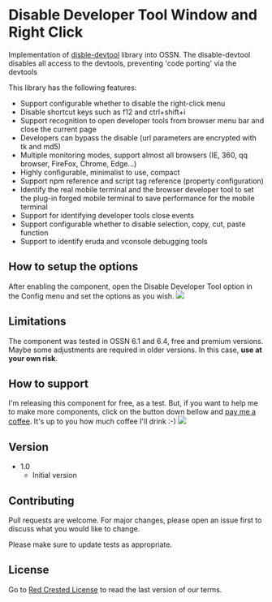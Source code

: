 # Disable Developer Tool Window and Right Click

Implementation of [disble-devtool](https://github.com/theajack/disable-devtool) library into OSSN. The 
disable-devtool disables all access to the devtools, preventing 'code porting' via the devtools

This library has the following features:

- Support configurable whether to disable the right-click menu
- Disable shortcut keys such as f12 and ctrl+shift+i
- Support recognition to open developer tools from browser menu bar and close the current page
- Developers can bypass the disable (url parameters are encrypted with tk and md5)
- Multiple monitoring modes, support almost all browsers (IE, 360, qq browser, FireFox, Chrome, Edge...)
- Highly configurable, minimalist to use, compact
- Support npm reference and script tag reference (property configuration)
- Identify the real mobile terminal and the browser developer tool to set the plug-in forged mobile terminal to save performance for the mobile terminal
- Support for identifying developer tools close events
- Support configurable whether to disable selection, copy, cut, paste function
- Support to identify eruda and vconsole debugging tools


## How to setup the options

After enabling the component, open the Disable Developer Tool option in the Config menu and set the options as you wish.
![](https://www.redcrested.net/solutions/ossn/components/DisableDevTool/screenshot-admin.png)<br/>

## Limitations

The component was tested in OSSN 6.1 and 6.4, free and premium versions. Maybe some adjustments are required in older versions. In this case, **use at your own risk**.

## How to support

I'm releasing this component for free, as a test. But, if you want to help me to make more components, click on the button down bellow and [pay me a coffee](https://www.buymeacoffee.com/redcrested). It's up to you how much coffee I'll drink :-)
[![](https://redcrested.net/res/img/button.png)](https://www.buymeacoffee.com/redcrested)

## Version

- 1.0
    - Initial version

    
## Contributing

Pull requests are welcome. For major changes, please open an issue first to discuss what you would like to change.

Please make sure to update tests as appropriate.

## License
Go to [Red Crested License](http://www.redcrested.net/license) to read the last version of our terms.